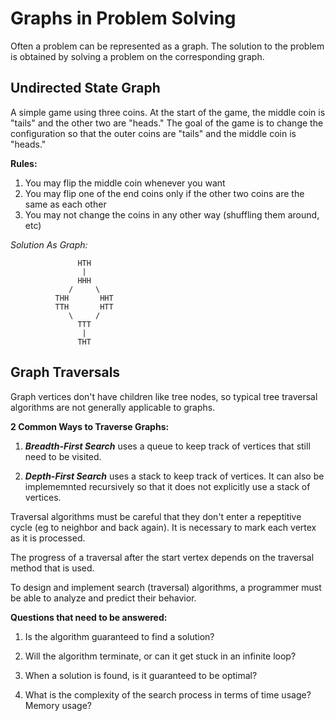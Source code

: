 # Graphs in Problem Solving #

Often a problem can be represented as a graph. The solution to the problem is obtained by solving a problem on the corresponding graph.

## Undirected State Graph ##

A simple game using three coins. At the start of the game, the middle coin is "tails" and the other two are "heads." The goal of the game is to change the configuration so that the outer coins are "tails" and the middle coin is "heads."

**Rules:**
1. You may flip the middle coin whenever you want
2. You may flip one of the end coins only if the other two coins are the same as each other
3. You may not change the coins in any other way (shuffling them around, etc)


_Solution As Graph:_

                   HTH
                    |
                   HHH
                 /     \
              THH       HHT
              TTH       HTT
                 \     /
                   TTT
                    |
                   THT


## Graph Traversals ##
Graph vertices don't have children like tree nodes, so typical tree traversal algorithms are not generally applicable to graphs.

**2 Common Ways to Traverse Graphs:**
1. _**Breadth-First Search**_ uses a queue to keep track of vertices that still need to be visited.

2. _**Depth-First Search**_ uses a stack to keep track of vertices. It can also be implememnted recursively so that it does not explicitly use a stack of vertices.

Traversal algorithms must be careful that they don't enter a repeptitive cycle (eg to neighbor and back again). It is necessary to mark each vertex as it is processed.

The progress of a traversal after the start vertex depends on the traversal method that is used.

To design and implement search (traversal) algorithms, a programmer must be able to analyze and predict their behavior.

**Questions that need to be answered:**
1. Is the algorithm guaranteed to find a solution?

2. Will the algorithm terminate, or can it get stuck in an infinite loop?

3. When a solution is found, is it guaranteed to be optimal?

4. What is the complexity of the search process in terms of time usage? Memory usage?
